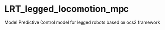 # LRT_legged_locomotion_mpc
Model Predictive Control model for legged robots based on ocs2 framework
